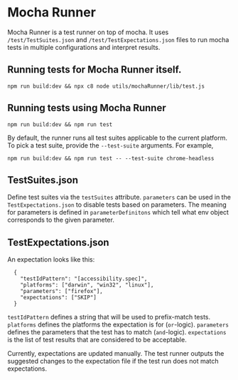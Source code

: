 # Mocha Runner

Mocha Runner is a test runner on top of mocha. It uses `/test/TestSuites.json` and `/test/TestExpectations.json` files to run mocha tests in multiple configurations and interpret results.

## Running tests for Mocha Runner itself.

```
npm run build:dev && npx c8 node utils/mochaRunner/lib/test.js
```

## Running tests using Mocha Runner

```
npm run build:dev && npm run test
```

By default, the runner runs all test suites applicable to the current platform.
To pick a test suite, provide the `--test-suite` arguments. For example,

```
npm run build:dev && npm run test -- --test-suite chrome-headless
```

## TestSuites.json

Define test suites via the `testSuites` attribute. `parameters` can be used in the `TestExpectations.json` to disable tests
based on parameters. The meaning for parameters is defined in `parameterDefinitons` which tell what env object corresponds
to the given parameter.

## TestExpectations.json

An expectation looks like this:

```
  {
    "testIdPattern": "[accessibility.spec]",
    "platforms": ["darwin", "win32", "linux"],
    "parameters": ["firefox"],
    "expectations": ["SKIP"]
  }
```

`testIdPattern` defines a string that will be used to prefix-match tests. `platforms` defines the platforms the expectation is for (`or`-logic).
`parameters` defines the parameters that the test has to match (`and`-logic). `expectations` is the list of test results that are considered to be acceptable.

Currently, expectations are updated manually. The test runner outputs the suggested changes to the expectation file if the test run does not match
expectations.

